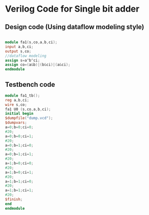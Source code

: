 # Verilog Code for Single bit adder
## Design code (Using dataflow modeling style)
```verilog

module fa1(s,co,a,b,ci);
input a,b,ci;
output s,co;
//dataflow modeling
assign s=a^b^ci;
assign co=(a&b)|(b&ci)|(a&ci);
endmodule
```
## Testbench code
```verilog
module fa1_tb();
reg a,b,ci;
wire s,co;
fa1 U0 (s,co,a,b,ci);
initial begin
$dumpfile("dump.vcd");
$dumpvars;
a=0;b=0;ci=0;
#20;
a=0;b=0;ci=1;
#20;
a=0;b=1;ci=0;
#20;
a=0;b=1;ci=1;
#20;
a=1;b=0;ci=0;
#20;
a=1;b=0;ci=1;
#20;
a=1;b=1;ci=0;
#20;
a=1;b=1;ci=1;
#20;
$finish;
end
endmodule
```
